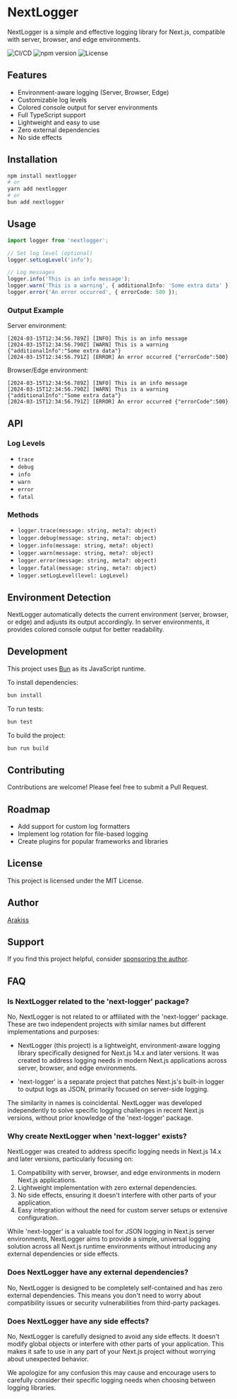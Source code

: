 # NextLogger

NextLogger is a simple and effective logging library for Next.js, compatible with server, browser, and edge environments.

![CI/CD](https://github.com/Arakiss/nextlogger/actions/workflows/ci-cd.yml/badge.svg)
![npm version](https://img.shields.io/npm/v/nextlogger.svg)
![License](https://img.shields.io/npm/l/nextlogger.svg)

## Features

- Environment-aware logging (Server, Browser, Edge)
- Customizable log levels
- Colored console output for server environments
- Full TypeScript support
- Lightweight and easy to use
- Zero external dependencies
- No side effects

## Installation

```bash
npm install nextlogger
# or
yarn add nextlogger
# or
bun add nextlogger
```

## Usage

```typescript
import logger from 'nextlogger';

// Set log level (optional)
logger.setLogLevel('info');

// Log messages
logger.info('This is an info message');
logger.warn('This is a warning', { additionalInfo: 'Some extra data' });
logger.error('An error occurred', { errorCode: 500 });
```

### Output Example

Server environment:
```
[2024-03-15T12:34:56.789Z] [INFO] This is an info message
[2024-03-15T12:34:56.790Z] [WARN] This is a warning {"additionalInfo":"Some extra data"}
[2024-03-15T12:34:56.791Z] [ERROR] An error occurred {"errorCode":500}
```

Browser/Edge environment:
```
[2024-03-15T12:34:56.789Z] [INFO] This is an info message
[2024-03-15T12:34:56.790Z] [WARN] This is a warning {"additionalInfo":"Some extra data"}
[2024-03-15T12:34:56.791Z] [ERROR] An error occurred {"errorCode":500}
```

## API

### Log Levels

- `trace`
- `debug`
- `info`
- `warn`
- `error`
- `fatal`

### Methods

- `logger.trace(message: string, meta?: object)`
- `logger.debug(message: string, meta?: object)`
- `logger.info(message: string, meta?: object)`
- `logger.warn(message: string, meta?: object)`
- `logger.error(message: string, meta?: object)`
- `logger.fatal(message: string, meta?: object)`
- `logger.setLogLevel(level: LogLevel)`

## Environment Detection

NextLogger automatically detects the current environment (server, browser, or edge) and adjusts its output accordingly. In server environments, it provides colored console output for better readability.

## Development

This project uses [Bun](https://bun.sh) as its JavaScript runtime.

To install dependencies:

```bash
bun install
```

To run tests:

```bash
bun test
```

To build the project:

```bash
bun run build
```

## Contributing

Contributions are welcome! Please feel free to submit a Pull Request.

## Roadmap

- Add support for custom log formatters
- Implement log rotation for file-based logging
- Create plugins for popular frameworks and libraries

## License

This project is licensed under the MIT License.

## Author

[Arakiss](https://github.com/Arakiss)

## Support

If you find this project helpful, consider [sponsoring the author](https://github.com/sponsors/Arakiss).

## FAQ

### Is NextLogger related to the 'next-logger' package?

No, NextLogger is not related to or affiliated with the 'next-logger' package. These are two independent projects with similar names but different implementations and purposes:

- NextLogger (this project) is a lightweight, environment-aware logging library specifically designed for Next.js 14.x and later versions. It was created to address logging needs in modern Next.js applications across server, browser, and edge environments.

- 'next-logger' is a separate project that patches Next.js's built-in logger to output logs as JSON, primarily focused on server-side logging.

The similarity in names is coincidental. NextLogger was developed independently to solve specific logging challenges in recent Next.js versions, without prior knowledge of the 'next-logger' package.

### Why create NextLogger when 'next-logger' exists?

NextLogger was created to address specific logging needs in Next.js 14.x and later versions, particularly focusing on:

1. Compatibility with server, browser, and edge environments in modern Next.js applications.
2. Lightweight implementation with zero external dependencies.
3. No side effects, ensuring it doesn't interfere with other parts of your application.
4. Easy integration without the need for custom server setups or extensive configuration.

While 'next-logger' is a valuable tool for JSON logging in Next.js server environments, NextLogger aims to provide a simple, universal logging solution across all Next.js runtime environments without introducing any external dependencies or side effects.

### Does NextLogger have any external dependencies?

No, NextLogger is designed to be completely self-contained and has zero external dependencies. This means you don't need to worry about compatibility issues or security vulnerabilities from third-party packages.

### Does NextLogger have any side effects?

No, NextLogger is carefully designed to avoid any side effects. It doesn't modify global objects or interfere with other parts of your application. This makes it safe to use in any part of your Next.js project without worrying about unexpected behavior.

We apologize for any confusion this may cause and encourage users to carefully consider their specific logging needs when choosing between logging libraries.